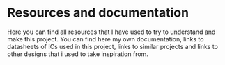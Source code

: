 # Resources and documentation

Here you can find all resources that I have used to try to understand and make this project. You can find here my own documentation, links to datasheets of ICs used in this project, links to similar projects and links to other designs that i used to take inspiration from.
